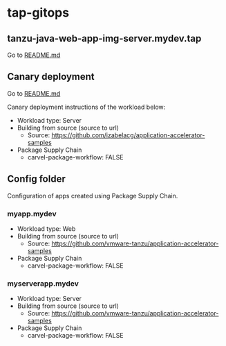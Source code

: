 # tap-gitops

## tanzu-java-web-app-img-server.mydev.tap

Go to [README.md](tanzu-java-web-app-img-server.mydev.tap/README.md)

## Canary deployment

Go to [README.md](canary/README.md)

Canary deployment instructions of the workload below:

* Workload type: Server
* Building from source (source to url)
  * Source: https://github.com/izabelacg/application-accelerator-samples
* Package Supply Chain
  * carvel-package-workflow: FALSE

## Config folder

Configuration of apps created using Package Supply Chain.

### myapp.mydev

* Workload type: Web
* Building from source (source to url)
  * Source: https://github.com/vmware-tanzu/application-accelerator-samples
* Package Supply Chain
  * carvel-package-workflow: FALSE

### myserverapp.mydev

* Workload type: Server
* Building from source (source to url)
  * Source: https://github.com/vmware-tanzu/application-accelerator-samples
* Package Supply Chain
  * carvel-package-workflow: FALSE